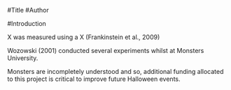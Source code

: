 #Title
#Author

#Introduction

X was measured using a X (Frankinstein et al., 2009)

Wozowski (2001) conducted several experiments whilst at Monsters University.

Monsters are incompletely understood and so, additional funding allocated to this 
project is critical to improve future Halloween events. 
